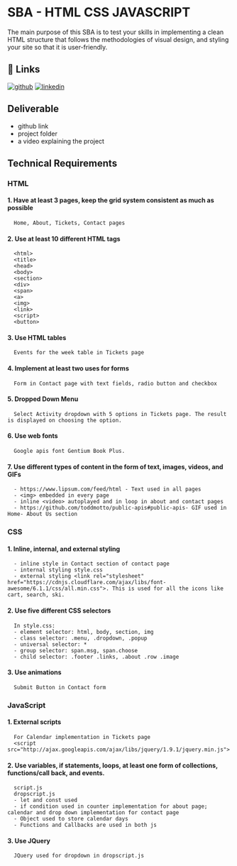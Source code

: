 
# SBA - HTML CSS JAVASCRIPT

The main purpose of this SBA is to test your skills in implementing a clean HTML structure that follows the methodologies of visual design, and styling your site so that it is user-friendly.


## 🔗 Links
[![github](https://img.shields.io/badge/github-abi%20jay-red)](https://github.com/abi-jay/HTML-CSS-JavaScript-SBA)
[![linkedin](https://img.shields.io/badge/linkedin-Abhinaya%20Jayakumar-blue)](https://www.linkedin.com/in/abhinayaj/)

## Deliverable
- github link
- project folder
- a video explaining the project


## Technical Requirements

### HTML
#### 1. Have at least 3 pages, keep the grid system consistent as much as possible

```http
  Home, About, Tickets, Contact pages
```
#### 2. Use at least 10 different HTML tags

```http
  <html>
  <title>
  <head>
  <body>
  <section>
  <div>
  <span>
  <a>
  <img>
  <link>
  <script>
  <button>
```
#### 3. Use HTML tables

```http
  Events for the week table in Tickets page
```
#### 4. Implement at least two uses for forms

```http
  Form in Contact page with text fields, radio button and checkbox
```
#### 5. Dropped Down Menu 

```http
  Select Activity dropdown with 5 options in Tickets page. The result is displayed on choosing the option.
```
#### 6. Use web fonts

```http
  Google apis font Gentium Book Plus.
```
#### 7. Use different types of content in the form of text, images, videos, and GIFs

```http
  - https://www.lipsum.com/feed/html - Text used in all pages
  - <img> embedded in every page
  - inline <video> autoplayed and in loop in about and contact pages
  - https://github.com/toddmotto/public-apis#public-apis- GIF used in Home- About Us section
```
### CSS
#### 1. Inline, internal, and external styling

```http
  - inline style in Contact section of contact page
  - internal styling style.css
  - external styling <link rel="stylesheet" href="https://cdnjs.cloudflare.com/ajax/libs/font-awesome/6.1.1/css/all.min.css">. This is used for all the icons like cart, search, ski.
```
#### 2. Use five different CSS selectors

```http
  In style.css:
  - element selector: html, body, section, img
  - class selector: .menu, .dropdown, .popup
  - universal selector: *
  - group selector: span.msg, span.choose 
  - child selector: .footer .links, .about .row .image
```
#### 3. Use animations

```http
  Submit Button in Contact form
```
### JavaScript
#### 1. External scripts

```http
  For Calendar implementation in Tickets page
  <script src="http://ajax.googleapis.com/ajax/libs/jquery/1.9.1/jquery.min.js">
```
#### 2. Use variables, if statements, loops, at least one form of collections, functions/call back, and events.

```http
  script.js
  dropscript.js
  - let and const used
  - if condition used in counter implementation for about page; calendar and drop down implementation for contact page 
  - Object used to store calendar days 
  - Functions and Callbacks are used in both js 
```
#### 3. Use JQuery

```http
  JQuery used for dropdown in dropscript.js
```